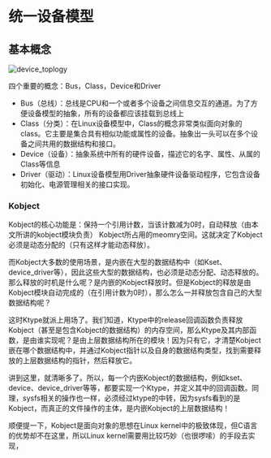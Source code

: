 #  统一设备模型

## 基本概念

![device_toplogy](E:\lcsprogram\study_doc\Linux\images\设备模型.gif)

四个重要的概念：Bus，Class，Device和Driver

- Bus（总线）：总线是CPU和一个或者多个设备之间信息交互的通道。为了方便设备模型的抽象，所有的设备都应该挂载到总线上
- Class（分类）：在Linux设备模型中，Class的概念非常类似面向对象的class。它主要是集合具有相似功能或属性的设备。抽象出一头可以在多个设备之间共用的数据结构和接口。
- Device（设备）：抽象系统中所有的硬件设备，描述它的名字、属性、从属的Class等信息
- Driver（驱动）：Linux设备模型用Driver抽象硬件设备驱动程序，它包含设备初始化、电源管理相关的接口实现。

### Kobject

Kobject的核心功能是：保持一个引用计数，当该计数减为0时，自动释放（由本文所讲的kobject模块负责） Kobject所占用的meomry空间。这就决定了Kobject必须是动态分配的（只有这样才能动态释放）。

而Kobject大多数的使用场景，是内嵌在大型的数据结构中（如Kset、device_driver等），因此这些大型的数据结构，也必须是动态分配、动态释放的。那么释放的时机是什么呢？是内嵌的Kobject释放时。但是Kobject的释放是由Kobject模块自动完成的（在引用计数为0时），那么怎么一并释放包含自己的大型数据结构呢？

这时Ktype就派上用场了。我们知道，Ktype中的release回调函数负责释放Kobject（甚至是包含Kobject的数据结构）的内存空间，那么Ktype及其内部函数，是由谁实现呢？是由上层数据结构所在的模块！因为只有它，才清楚Kobject嵌在哪个数据结构中，并通过Kobject指针以及自身的数据结构类型，找到需要释放的上层数据结构的指针，然后释放它。

讲到这里，就清晰多了。所以，每一个内嵌Kobject的数据结构，例如kset、device、device_driver等等，都要实现一个Ktype，并定义其中的回调函数。同理，sysfs相关的操作也一样，必须经过ktype的中转，因为sysfs看到的是Kobject，而真正的文件操作的主体，是内嵌Kobject的上层数据结构！



顺便提一下，Kobject是面向对象的思想在Linux kernel中的极致体现，但C语言的优势却不在这里，所以Linux kernel需要用比较巧妙（也很啰嗦）的手段去实现，
